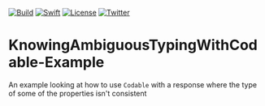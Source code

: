 [![Build](https://github.com/wibosco/ChangingTypeCodable-Example/actions/workflows/swift.yml/badge.svg)](https://github.com/wibosco/ChangingTypeCodable-Example/actions/workflows/swift.yml)
[![Swift](https://img.shields.io/badge/Swift-5-orange.svg?style=flat)](https://swift.org)
[![License](http://img.shields.io/badge/License-MIT-green.svg?style=flat)](https://github.com/wibosco/ChangingTypeCodable-Example/blob/main/LICENSE)
[![Twitter](https://img.shields.io/badge/Twitter-@wibosco-blue.svg?style=flat)](https://twitter.com/wibosco)

# KnowingAmbiguousTypingWithCodable-Example
An example looking at how to use `Codable` with a response where the type of some of the properties isn't consistent
